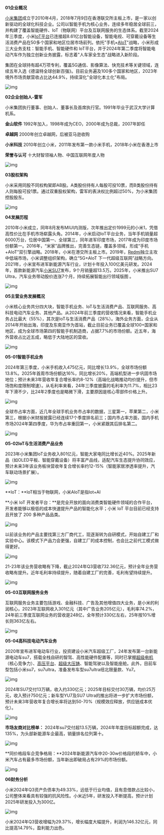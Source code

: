 **01企业概况**

[小米集团](https://zhida.zhihu.com/search?content_id=256378799&content_type=Article&match_order=1&q=小米集团&zhida_source=entity)成立于2010年4月，2018年7月9日在香港联交所主板上市，是一家以创新驱动的全球化科技企业。公司以智能手机为核心业务，连续多年稳居全球前三，并构建了覆盖智能硬件、IoT（物联网）平台及互联网服务的生态体系。截至2024年三季度，小米[IoT平台](https://zhida.zhihu.com/search?content_id=256378799&content_type=Article&match_order=1&q=IoT平台&zhida_source=entity)已连接超8.61亿台智能设备，智能电视、可穿戴设备等生活消费产品在50多个国家和地区位居市场前列。依托"手机×[AIoT](https://zhida.zhihu.com/search?content_id=256378799&content_type=Article&match_order=1&q=AIoT&zhida_source=entity)"战略，小米形成三大业务支柱：智能手机、智能硬件和 loT平台，并于2024年第二季度将智能电动汽车作为独立创新业务披露，标志着"人车家全生态"战略进入新阶段。

集团在全球持有超4万项专利，覆盖5G通信、影像算法、快充技术等关键领域，连续五年入选《德温特全球创新百强》。目前业务遍及100多个国家和地区，2023年境外市场贡献营收占比达44.9%，持续深化"全球化本土化"布局。

![img](https://pic1.zhimg.com/v2-83edb5e108acfdcaa104c77f70808118_1440w.jpg)

**02企业创始人-雷军**

小米集团执行董事、创始人、董事长及首席执行官。1991年毕业于武汉大学计算机系。

**金山软件** 1992年加入，1998年成为CEO，2000年成为总裁，2007年卸任

**卓越网** 2000年创立卓越网，后被亚马逊收购

**小米科技** 2010年创立小米，2011年发布第一款小米手机，2018年小米在香港上市

**荣誉与认可** 十大财智领袖人物、中国互联网年度人物

![img](https://picx.zhimg.com/v2-4decd5af845b1862e83f438312e5a6e3_1440w.jpg)

**03股权架构**

小米采用同股不同权构架即AB股。A类股份持有人每股可投10票，而B类股份持有人则每股可投1票。通过双重股权架构，雷军的表决权比例超过50%，为小米集团控股股东。

![img](https://pic2.zhimg.com/v2-57fa6c782ef872d398abd61fd4c9fc4f_1440w.jpg)

**04发展历程**

2010年小米成立，同年8月发布MIUI内测版，次年推出定价1999元的小米1，凭借高性价比在手机市场崭露头角。2014年，小米启动IoT平台业务，当年手机销量超6000万台，位居中国第一、全球第三，同年进军印度市场，2017年成为印度市场份额第一。2016年，“米家”品牌推出，完善生态链，覆盖多领域，形成“手机+AIoT”双引擎战略。2018年，小米在港交所主板上市。2019年，[Redmi](https://zhida.zhihu.com/search?content_id=256378799&content_type=Article&match_order=1&q=Redmi&zhida_source=entity)独立主攻中低端市场，小米调整组织架构，确立“5G+AloT 下一代超级互联网”战略方向。2021年，小米宣布进军新能源汽车行业，计划十年投入100亿美元研发。2024年，首款新能源汽车[小米SU7](https://zhida.zhihu.com/search?content_id=256378799&content_type=Article&match_order=1&q=小米SU7&zhida_source=entity)发布，9个月销量超13.5万。2025年，小米推出SU7 Ultra，汽车业务带动股价连涨7个月，持续拓展智能出行领域版图 。

![img](https://pic4.zhimg.com/v2-d3eb483eab596f81bc24957bb768ee8d_1440w.jpg)

**05主营业务发展概况**

小米核心业务共分四大块，智能手机业务、loT与生活消费产品、互联网服务、高科技电动汽车业务、其他产品。从2024年前三季度的营收情况来看，智能手机业务占比最大（55%），其次是IoT与生活消费产品（28%）。海外业务方面，企业从2014年开始出海，印度及东南亚作为首站，截止目前业务已覆盖全球100+国家和地区，成为全球市场第四的智能手机制造商，占据7.7%的市场份额。近五年，海外营收占比近五成，略低于大陆地区的营收。

![img](https://pic2.zhimg.com/v2-2bbde883cacf85407cd8ce74c420513d_1440w.jpg)

**05-01智能手机业务**

2024年第三季度，小米手机收入475亿元，同比增长13.9%，全球市场份额13.8%。2025年首周市场份额达16%，同比增长20%，高端机型进一步巩固市场地位；预计未来3年营收年复合增长率约8-12%（高端化战略推动均价提升，但市场饱和度限制增速）。从毛利率来看，24年三季度披露的毛利率为11.7%，相比23年下滑不少，比24年2季度也是略微下滑，主要原因是核心零部件价格上升。

![img](https://pica.zhimg.com/v2-cbbb792cab259fc36a41e5e2c024cec4_1440w.jpg)

全球市占率方面，近几年全球手机业务市占率的数据，三星第一，苹果第二，小米第三，根据小米财报披露已经连续17个季度排名前三；国内市占率方面，国内手机市场2024年第四季度，华为市占率重回第一，小米紧跟其后排名第二。

![img](https://pic1.zhimg.com/v2-616099bd734fa788f230e7f2b709cae6_1440w.jpg)

**05-02IoT与生活消费产品业务**

2023年小米集团IoT业务收入801亿元，智能大家电同比增长近40%。2025年新品（如OLED平板、智能穿戴设备）将丰富产品线，适配汽车生态提升协同效应，预计未来3年该业务板块营收年复合增长率约12-15%（智能家居渗透率提升，汽车联动场景扩展）。

![img](https://pica.zhimg.com/v2-436c6a946db804ce03846fcae2a8e492_1440w.jpg)

**IoT：**IoT相当于物联网，小米AIoT是指Iot+AI

**小米 IoT 开发者平台：**是完全开放的面向消费类智能硬件领域的合作平台，开发者能够以极低的成本快速提升产品的智能化水平；小米 IoT 平台目前已经支持且开放了 200 多种产品品类。

![img](https://pica.zhimg.com/v2-f1da8eca18080b8431fc1990c90b1430_1440w.jpg)

以前该业务的产品主要找第三方厂商代工，现逐渐转为自研模式，开始自建工厂和实验中心。该模式下产品力会更强，自建工厂的成本控制，也会比之前代工模式做得更好。

![img](https://pica.zhimg.com/v2-6bea5e91f06ad1ed9d3a654228e75c5e_1440w.jpg)

21-23年该业务营收略有下降，截止2024年Q3营收732.36亿元，预计全年业务营收略有提升。近年毛利率持续提升，随着自建工厂的完善，毛利有望持续提升。

![img](https://pica.zhimg.com/v2-a14f67e1274e9d13fb00b6256e309082_1440w.jpg)

**05-03互联网服务业务**

互联网服务业务主要包括游戏、金融科技、广告及其他增值四大业务，是小米的利润核心，2023年互联网收入301亿元（其中广告业务205亿元），毛利率74.2%，24年前三季度互联网业务的营收是248亿，全年预计330亿左右，25年按10%增长则363亿左右。

![img](https://pic4.zhimg.com/v2-0f4d086115cc66a7566d23ff5e58b959_1440w.jpg)

**05-04高科技电动汽车业务**

2020年宣布进军电动车行业，投资建设小米汽车超级工厂，24年发布第一台新能源电动车su7，搭载全栈自研的智驾、高性能硬件配置等，同时已掌握[超级电机](https://zhida.zhihu.com/search?content_id=256378799&content_type=Article&match_order=1&q=超级电机&zhida_source=entity)（核心竞争力）、[高压平台](https://zhida.zhihu.com/search?content_id=256378799&content_type=Article&match_order=1&q=高压平台&zhida_source=entity)、[超级大压铸](https://zhida.zhihu.com/search?content_id=256378799&content_type=Article&match_order=1&q=超级大压铸&zhida_source=entity)、智能驾驶以及智能座舱。此外，目前车型包括小米su7，su7ultra，准备发布车型su7ultra纽北限量款、Yu7。

![img](https://pica.zhimg.com/v2-746e6ecce2932e2278783e7c1a51b3d0_1440w.jpg)

2024年SU7交付13万辆，收入约330亿元；2025年目标交付30万辆，均价25万元，收入预计750亿元；新车型YU7及SU7 Ultra的推出将进一步扩大市场份额，预计未来3年营收年复合增长率将达到50-70%（规模效应释放，供应链成本优化）。

![img](https://picx.zhimg.com/v2-b13b71a873cbf335aceae3036e9b2991_1440w.jpg)

**市场友商对比榜单：** 2024年su7交付超13.5万辆，2024年年度目标超额完成，达135%，为头部新能源车企最高，销量排名位列第十。

![img](https://pica.zhimg.com/v2-7de50a31ff5ec054fca33a73db2e4e08_1440w.jpg)

**同价格段车企竞争格局：**2024年新能源汽车中20-30w价格段的轿车中，小米汽车占有最多市场份额，当年新出即破局占有29%的市场份额。

![img](https://pic3.zhimg.com/v2-5e8b557dd96fbf2736f25fccf639b9d8_1440w.jpg)

**06财务分析**

小米2024年Q3资产负债率为49.33%，远低于行业均值，且有息借款占比较小，公司整体来看具有较强的抗风险性。小米近5年，研发投入不断提高，预计计划2025年研发投入为300亿。

![img](https://pica.zhimg.com/v2-9b861abf4909cc001d5da0bd72e5f764_1440w.jpg)

小米2024年Q3营收增幅为29.37%，增长幅度大幅提升，利润为146.32亿元，同比提高14.79%，盈利能力出色。